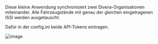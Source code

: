 Diese kleine Anwendung synchronisiert zwei Divera-Organisationen miteinander. Alle Fahrzeugstände mit genau der gleichen eingetragenen ISSI werden ausgetauscht.

Dafür in der config.ini beide API-Tokens eintragen.

![image](https://user-images.githubusercontent.com/52480593/177002547-ddb10699-2fe8-495e-a74c-de0a9e481e23.png)
